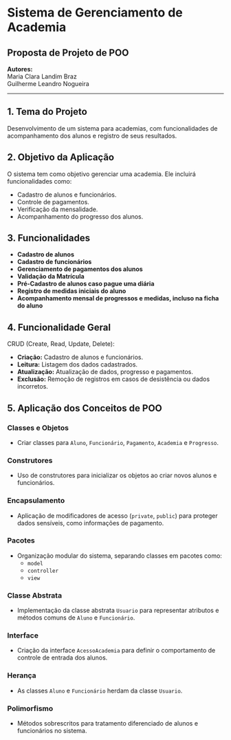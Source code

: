 # Sistema de Gerenciamento de Academia

## Proposta de Projeto de POO
**Autores:**  
Maria Clara Landim Braz  
Guilherme Leandro Nogueira  

---

## 1. Tema do Projeto
Desenvolvimento de um sistema para academias, com funcionalidades de acompanhamento dos alunos e registro de seus resultados.

## 2. Objetivo da Aplicação
O sistema tem como objetivo gerenciar uma academia. Ele incluirá funcionalidades como:
- Cadastro de alunos e funcionários.
- Controle de pagamentos.
- Verificação da mensalidade.
- Acompanhamento do progresso dos alunos.

## 3. Funcionalidades
- **Cadastro de alunos**
- **Cadastro de funcionários**
- **Gerenciamento de pagamentos dos alunos**
- **Validação da Matrícula**
- **Pré-Cadastro de alunos caso pague uma diária**
- **Registro de medidas iniciais do aluno**
- **Acompanhamento mensal de progressos e medidas, incluso na ficha do aluno**

## 4. Funcionalidade Geral
CRUD (Create, Read, Update, Delete):
- **Criação:** Cadastro de alunos e funcionários.
- **Leitura:** Listagem dos dados cadastrados.
- **Atualização:** Atualização de dados, progresso e pagamentos.
- **Exclusão:** Remoção de registros em casos de desistência ou dados incorretos.

## 5. Aplicação dos Conceitos de POO
### **Classes e Objetos**
- Criar classes para `Aluno`, `Funcionário`, `Pagamento`, `Academia` e `Progresso`.

### **Construtores**
- Uso de construtores para inicializar os objetos ao criar novos alunos e funcionários.

### **Encapsulamento**
- Aplicação de modificadores de acesso (`private`, `public`) para proteger dados sensíveis, como informações de pagamento.

### **Pacotes**
- Organização modular do sistema, separando classes em pacotes como:
  - `model`
  - `controller`
  - `view`

### **Classe Abstrata**
- Implementação da classe abstrata `Usuario` para representar atributos e métodos comuns de `Aluno` e `Funcionário`.

### **Interface**
- Criação da interface `AcessoAcademia` para definir o comportamento de controle de entrada dos alunos.

### **Herança**
- As classes `Aluno` e `Funcionário` herdam da classe `Usuario`.

### **Polimorfismo**
- Métodos sobrescritos para tratamento diferenciado de alunos e funcionários no sistema.
